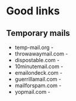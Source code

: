 # Good links


## Temporary mails

- temp-mail.org - 
- throwawaymail.com - 
- dispostable.com - 
- 10minutemail.com - 
- emailondeck.com - 
- guerrillamail.com - 
- mailforspam.com - 
- yopmail.com - 



